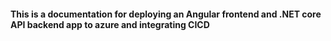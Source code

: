 #### This is a documentation for deploying an Angular frontend and .NET core API backend app to azure and integrating CICD
